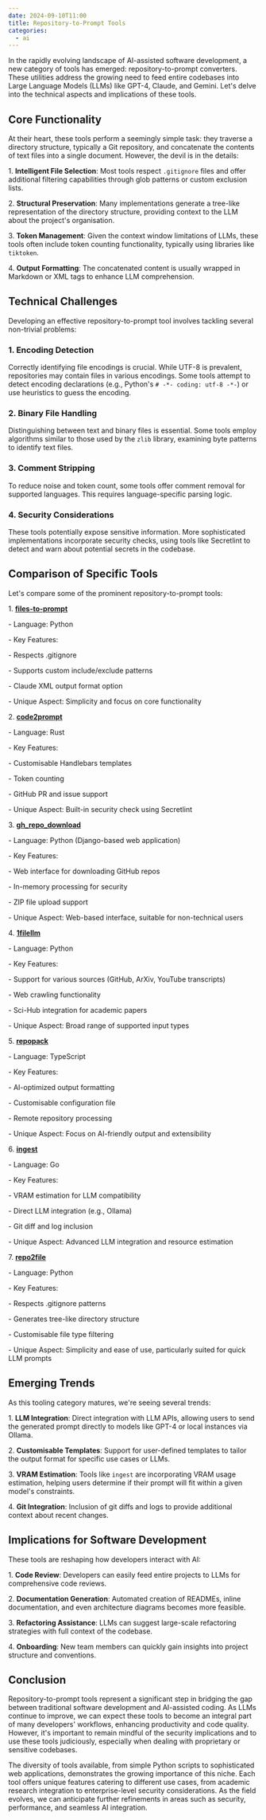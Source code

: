 ```yaml
---
date: 2024-09-10T11:00
title: Repository-to-Prompt Tools
categories:
  - ai
---
```

In the rapidly evolving landscape of AI-assisted software development, a new category of tools has emerged: repository-to-prompt converters. These utilities address the growing need to feed entire codebases into Large Language Models (LLMs) like GPT-4, Claude, and Gemini. Let's delve into the technical aspects and implications of these tools.

## Core Functionality

At their heart, these tools perform a seemingly simple task: they traverse a directory structure, typically a Git repository, and concatenate the contents of text files into a single document. However, the devil is in the details:

1\. **Intelligent File Selection**: Most tools respect `.gitignore` files and offer additional filtering capabilities through glob patterns or custom exclusion lists.

2\. **Structural Preservation**: Many implementations generate a tree-like representation of the directory structure, providing context to the LLM about the project's organisation.

3\. **Token Management**: Given the context window limitations of LLMs, these tools often include token counting functionality, typically using libraries like `tiktoken`.

4\. **Output Formatting**: The concatenated content is usually wrapped in Markdown or XML tags to enhance LLM comprehension.

## Technical Challenges

Developing an effective repository-to-prompt tool involves tackling several non-trivial problems:

### 1\. Encoding Detection

Correctly identifying file encodings is crucial. While UTF-8 is prevalent, repositories may contain files in various encodings. Some tools attempt to detect encoding declarations (e.g., Python's `# -*- coding: utf-8 -*-`) or use heuristics to guess the encoding.

### 2\. Binary File Handling

Distinguishing between text and binary files is essential. Some tools employ algorithms similar to those used by the `zlib` library, examining byte patterns to identify text files.

### 3\. Comment Stripping

To reduce noise and token count, some tools offer comment removal for supported languages. This requires language-specific parsing logic.

### 4\. Security Considerations

These tools potentially expose sensitive information. More sophisticated implementations incorporate security checks, using tools like Secretlint to detect and warn about potential secrets in the codebase.

## Comparison of Specific Tools

Let's compare some of the prominent repository-to-prompt tools:

1\. [**files-to-prompt**](https://github.com/simonw/files-to-prompt)

\- Language: Python

\- Key Features:

\- Respects .gitignore

\- Supports custom include/exclude patterns

\- Claude XML output format option

\- Unique Aspect: Simplicity and focus on core functionality

2\. [**code2prompt**](https://github.com/mufeedvh/code2prompt)

\- Language: Rust

\- Key Features:

\- Customisable Handlebars templates

\- Token counting

\- GitHub PR and issue support

\- Unique Aspect: Built-in security check using Secretlint

3\. [**gh\_repo\_download**](https://github.com/dmwyatt/gh_repo_download)

\- Language: Python (Django-based web application)

\- Key Features:

\- Web interface for downloading GitHub repos

\- In-memory processing for security

\- ZIP file upload support

\- Unique Aspect: Web-based interface, suitable for non-technical users

4\. [**1filellm**](https://github.com/jimmc414/1filellm)

\- Language: Python

\- Key Features:

\- Support for various sources (GitHub, ArXiv, YouTube transcripts)

\- Web crawling functionality

\- Sci-Hub integration for academic papers

\- Unique Aspect: Broad range of supported input types

5\. [**repopack**](https://github.com/yamadashy/repopack)

\- Language: TypeScript

\- Key Features:

\- AI-optimized output formatting

\- Customisable configuration file

\- Remote repository processing

\- Unique Aspect: Focus on AI-friendly output and extensibility

6\. [**ingest**](https://github.com/sammcj/ingest)

\- Language: Go

\- Key Features:

\- VRAM estimation for LLM compatibility

\- Direct LLM integration (e.g., Ollama)

\- Git diff and log inclusion

\- Unique Aspect: Advanced LLM integration and resource estimation

7\. [**repo2file**](https://github.com/artkulak/repo2file)

\- Language: Python

\- Key Features:

\- Respects .gitignore patterns

\- Generates tree-like directory structure

\- Customisable file type filtering

\- Unique Aspect: Simplicity and ease of use, particularly suited for quick LLM prompts

## Emerging Trends

As this tooling category matures, we're seeing several trends:

1\. **LLM Integration**: Direct integration with LLM APIs, allowing users to send the generated prompt directly to models like GPT-4 or local instances via Ollama.

2\. **Customisable Templates**: Support for user-defined templates to tailor the output format for specific use cases or LLMs.

3\. **VRAM Estimation**: Tools like `ingest` are incorporating VRAM usage estimation, helping users determine if their prompt will fit within a given model's constraints.

4\. **Git Integration**: Inclusion of git diffs and logs to provide additional context about recent changes.

## Implications for Software Development

These tools are reshaping how developers interact with AI:

1\. **Code Review**: Developers can easily feed entire projects to LLMs for comprehensive code reviews.

2\. **Documentation Generation**: Automated creation of READMEs, inline documentation, and even architecture diagrams becomes more feasible.

3\. **Refactoring Assistance**: LLMs can suggest large-scale refactoring strategies with full context of the codebase.

4\. **Onboarding**: New team members can quickly gain insights into project structure and conventions.

## Conclusion

Repository-to-prompt tools represent a significant step in bridging the gap between traditional software development and AI-assisted coding. As LLMs continue to improve, we can expect these tools to become an integral part of many developers' workflows, enhancing productivity and code quality. However, it's important to remain mindful of the security implications and to use these tools judiciously, especially when dealing with proprietary or sensitive codebases.

The diversity of tools available, from simple Python scripts to sophisticated web applications, demonstrates the growing importance of this niche. Each tool offers unique features catering to different use cases, from academic research integration to enterprise-level security considerations. As the field evolves, we can anticipate further refinements in areas such as security, performance, and seamless AI integration.